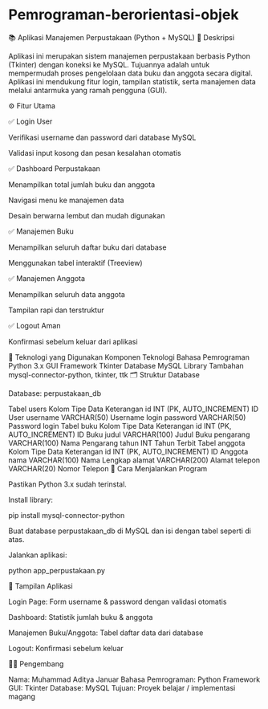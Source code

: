 # Pemrograman-berorientasi-objek
📚 Aplikasi Manajemen Perpustakaan (Python + MySQL)
📖 Deskripsi

Aplikasi ini merupakan sistem manajemen perpustakaan berbasis Python (Tkinter) dengan koneksi ke MySQL.
Tujuannya adalah untuk mempermudah proses pengelolaan data buku dan anggota secara digital.
Aplikasi ini mendukung fitur login, tampilan statistik, serta manajemen data melalui antarmuka yang ramah pengguna (GUI).

⚙️ Fitur Utama

✅ Login User

Verifikasi username dan password dari database MySQL

Validasi input kosong dan pesan kesalahan otomatis

✅ Dashboard Perpustakaan

Menampilkan total jumlah buku dan anggota

Navigasi menu ke manajemen data

Desain berwarna lembut dan mudah digunakan

✅ Manajemen Buku

Menampilkan seluruh daftar buku dari database

Menggunakan tabel interaktif (Treeview)

✅ Manajemen Anggota

Menampilkan seluruh data anggota

Tampilan rapi dan terstruktur

✅ Logout Aman

Konfirmasi sebelum keluar dari aplikasi

🧰 Teknologi yang Digunakan
Komponen	Teknologi
Bahasa Pemrograman	Python 3.x
GUI Framework	Tkinter
Database	MySQL
Library Tambahan	mysql-connector-python, tkinter, ttk
🗂️ Struktur Database

Database: perpustakaan_db

Tabel users
Kolom	Tipe Data	Keterangan
id	INT (PK, AUTO_INCREMENT)	ID User
username	VARCHAR(50)	Username login
password	VARCHAR(50)	Password login
Tabel buku
Kolom	Tipe Data	Keterangan
id	INT (PK, AUTO_INCREMENT)	ID Buku
judul	VARCHAR(100)	Judul Buku
pengarang	VARCHAR(100)	Nama Pengarang
tahun	INT	Tahun Terbit
Tabel anggota
Kolom	Tipe Data	Keterangan
id	INT (PK, AUTO_INCREMENT)	ID Anggota
nama	VARCHAR(100)	Nama Lengkap
alamat	VARCHAR(200)	Alamat
telepon	VARCHAR(20)	Nomor Telepon
🚀 Cara Menjalankan Program

Pastikan Python 3.x sudah terinstal.

Install library:

pip install mysql-connector-python


Buat database perpustakaan_db di MySQL dan isi dengan tabel seperti di atas.

Jalankan aplikasi:

python app_perpustakaan.py

🎨 Tampilan Aplikasi

Login Page: Form username & password dengan validasi otomatis

Dashboard: Statistik jumlah buku & anggota

Manajemen Buku/Anggota: Tabel daftar data dari database

Logout: Konfirmasi sebelum keluar

🧑‍💻 Pengembang

Nama: Muhammad Aditya Januar
Bahasa Pemrograman: Python
Framework GUI: Tkinter
Database: MySQL
Tujuan: Proyek belajar / implementasi magang
